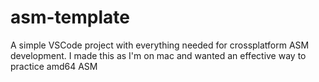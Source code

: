 # asm-template
 A simple VSCode project with everything needed for crossplatform ASM development. I made this as I'm on mac and wanted an effective way to practice amd64 ASM
